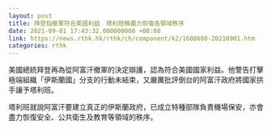 ```yaml
---
layout: post
title: 拜登指撤軍符合美國利益　塔利班稱盡力恢復各領域秩序
date: 2021-09-01 17:43:32.000000000 +08:00
link: https://news.rthk.hk/rthk/ch/component/k2/1608608-20210901.htm
categories: rthk
---
```


美國總統拜登再為從阿富汗撤軍的決定辯護，認為符合美國國家利益。他警告打擊極端組織「伊斯蘭國」分支的行動未結束，又嚴厲批評倒台的阿富汗政府將國家拱手讓予塔利班。

塔利班就說阿富汗要建立真正的伊斯蘭政府，已成立特種部隊負責機場保安，亦會盡力恢復安全、公共衛生及教育等領域的秩序。
